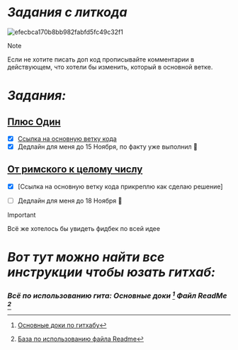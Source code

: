 # *Задания с литкода*
![efecbca170b8bb982fabfd5fc49c32f1](https://github.com/user-attachments/assets/35e17b7b-5f12-4626-8d2b-e38af9bea3df)

> [!NOTE]
> Если не хотите писать доп код прописывайте комментарии в действующем, что хотели бы изменить, который в основной ветке.

# *Задания:*

## [Плюс Один](https://leetcode.com/problems/plus-one/description/)
- [x] [Ссылка на основную ветку кода](https://github.com/LostDit/Joint-tasks/blob/main/LeetCode/One%20plus/One%20plus.cpp)
- [x] Дедлайн для меня до 15 Ноября, по факту уже выполнил :tada:
## [От римского к целому числу](https://leetcode.com/problems/roman-to-integer/description/?envType=problem-list-v2&envId=string&difficulty=EASY)
- [x] [Ссылка на основную ветку кода прикреплю как сделаю решение]
- [ ] Дедлайн для меня до 18 Ноября :tada:


> [!IMPORTANT]
> Всё же хотелось бы увидеть фидбек по всей идее

# *Вот тут можно найти все инструкции чтобы юзать гитхаб:*

### ***Всё по использованию гита: Основные доки [^1] Файл ReadMe [^2]***


[^1]:[Основные доки по гитхабу](https://docs.github.com/en)

[^2]:[База по использованию файла Readme](https://docs.github.com/en/get-started/writing-on-github/getting-started-with-writing-and-formatting-on-github/basic-writing-and-formatting-syntax)
